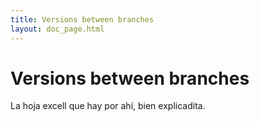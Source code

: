 ```yaml
---
title: Versions between branches
layout: doc_page.html
---
```


# Versions between branches


La hoja excell que hay por ahí, bien explicadita.
